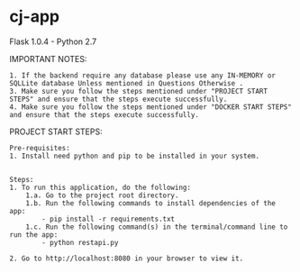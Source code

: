 # cj-app
Flask 1.0.4 - Python 2.7

IMPORTANT NOTES:

    1. If the backend require any database please use any IN-MEMORY or SQLLite database Unless mentioned in Questions Otherwise .
    3. Make sure you follow the steps mentioned under "PROJECT START STEPS" and ensure that the steps execute successfully. 
    4. Make sure you follow the steps mentioned under "DOCKER START STEPS" and ensure that the steps execute successfully. 

PROJECT START STEPS:

    Pre-requisites:
    1. Install need python and pip to be installed in your system.


    Steps:
    1. To run this application, do the following:
        1.a. Go to the project root directory.
        1.b. Run the following commands to install dependencies of the app:
        	- pip install -r requirements.txt
        1.c. Run the following command(s) in the terminal/command line to run the app:    
            - python restapi.py
    
    2. Go to http://localhost:8080 in your browser to view it.